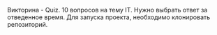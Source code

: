 Викторина - Quiz. 10 вопросов на тему IT. Нужно выбрать ответ за отведенное время.
Для запуска проекта, необходимо клонировать репозиторий.
